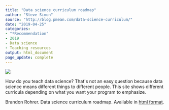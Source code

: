 ```yaml
---
title: "Data science curriculum roadmap"
author: "Steve Simon"
source: "http://blog.pmean.com/data-science-curriculum/"
date: "2019-04-25"
categories:
- "*Recommendation"
- 2019
- Data science
- Teaching resources
output: html_document
page_update: complete
---
```


![](http://www.pmean.com/new-images/19/data-science-curriculum01.png)

<div class="notes">

How do you teach data science? That's not an easy question because data science means different things to different people. This site shows different curricula depending on what you want your program to emphasize.

Brandon Rohrer. Data science curriculum roadmap. Available in [html format][roh1].

[roh1]: https://github.com/brohrer/academic_advisory/blob/master/curriculum_roadmap.md

</div>
